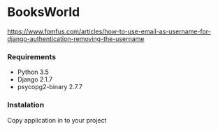 # BooksWorld

https://www.fomfus.com/articles/how-to-use-email-as-username-for-django-authentication-removing-the-username


### Requirements ####
- Python 3.5
- Django 2.1.7
- psycopg2-binary 2.7.7

### Instalation ####
Copy application in to your project
